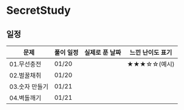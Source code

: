 # SecretStudy

## 일정
|문제|풀이 일정|실제로 푼 날짜|느낀 난이도 표기|
|------|---|---|---|
|01.무선충전|01/20||★★★☆☆(예시)|
|02.벌꿀채취|01/20|||
|03.숫자 만들기|01/21| ||
|04.벽돌깨기|01/21| ||